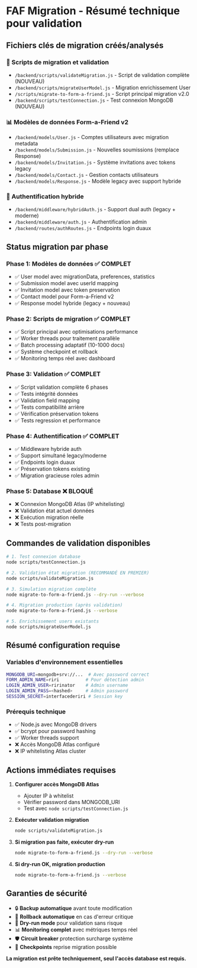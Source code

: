 # FAF Migration - Résumé technique pour validation

## Fichiers clés de migration créés/analysés

### 🔧 Scripts de migration et validation
- `/backend/scripts/validateMigration.js` - Script de validation complète (NOUVEAU)
- `/backend/scripts/migrateUserModel.js` - Migration enrichissement User
- `/scripts/migrate-to-form-a-friend.js` - Script principal migration v2.0
- `/backend/scripts/testConnection.js` - Test connexion MongoDB (NOUVEAU)

### 📊 Modèles de données Form-a-Friend v2
- `/backend/models/User.js` - Comptes utilisateurs avec migration metadata
- `/backend/models/Submission.js` - Nouvelles soumissions (remplace Response)
- `/backend/models/Invitation.js` - Système invitations avec tokens legacy
- `/backend/models/Contact.js` - Gestion contacts utilisateurs
- `/backend/models/Response.js` - Modèle legacy avec support hybride

### 🔄 Authentification hybride
- `/backend/middleware/hybridAuth.js` - Support dual auth (legacy + moderne)
- `/backend/middleware/auth.js` - Authentification admin
- `/backend/routes/authRoutes.js` - Endpoints login duaux

## Status migration par phase

### Phase 1: Modèles de données ✅ COMPLET
- ✅ User model avec migrationData, preferences, statistics
- ✅ Submission model avec userId mapping
- ✅ Invitation model avec token preservation
- ✅ Contact model pour Form-a-Friend v2
- ✅ Response model hybride (legacy + nouveau)

### Phase 2: Scripts de migration ✅ COMPLET
- ✅ Script principal avec optimisations performance
- ✅ Worker threads pour traitement parallèle
- ✅ Batch processing adaptatif (10-1000 docs)
- ✅ Système checkpoint et rollback
- ✅ Monitoring temps réel avec dashboard

### Phase 3: Validation ✅ COMPLET
- ✅ Script validation complète 6 phases
- ✅ Tests intégrité données
- ✅ Validation field mapping
- ✅ Tests compatibilité arrière
- ✅ Vérification préservation tokens
- ✅ Tests regression et performance

### Phase 4: Authentification ✅ COMPLET
- ✅ Middleware hybride auth
- ✅ Support simultané legacy/moderne
- ✅ Endpoints login duaux
- ✅ Préservation tokens existing
- ✅ Migration gracieuse roles admin

### Phase 5: Database ❌ BLOQUÉ
- ❌ Connexion MongoDB Atlas (IP whitelisting)
- ❌ Validation état actuel données
- ❌ Exécution migration réelle
- ❌ Tests post-migration

## Commandes de validation disponibles

```bash
# 1. Test connexion database
node scripts/testConnection.js

# 2. Validation état migration (RECOMMANDÉ EN PREMIER)
node scripts/validateMigration.js

# 3. Simulation migration complète
node migrate-to-form-a-friend.js --dry-run --verbose

# 4. Migration production (après validation)
node migrate-to-form-a-friend.js --verbose

# 5. Enrichissement users existants
node scripts/migrateUserModel.js
```

## Résumé configuration requise

### Variables d'environnement essentielles
```bash
MONGODB_URI=mongodb+srv://...  # Avec password correct
FORM_ADMIN_NAME=riri          # Pour détection admin
LOGIN_ADMIN_USER=ririnator    # Admin username
LOGIN_ADMIN_PASS=<hashed>     # Admin password
SESSION_SECRET=interfacederiri # Session key
```

### Prérequis technique
- ✅ Node.js avec MongoDB drivers
- ✅ bcrypt pour password hashing  
- ✅ Worker threads support
- ❌ Accès MongoDB Atlas configuré
- ❌ IP whitelisting Atlas cluster

## Actions immédiates requises

1. **Configurer accès MongoDB Atlas**
   - Ajouter IP à whitelist
   - Vérifier password dans MONGODB_URI
   - Test avec `node scripts/testConnection.js`

2. **Exécuter validation migration**
   ```bash
   node scripts/validateMigration.js
   ```

3. **Si migration pas faite, exécuter dry-run**
   ```bash
   node migrate-to-form-a-friend.js --dry-run --verbose
   ```

4. **Si dry-run OK, migration production**
   ```bash
   node migrate-to-form-a-friend.js --verbose
   ```

## Garanties de sécurité

- 🔒 **Backup automatique** avant toute modification  
- 🔄 **Rollback automatique** en cas d'erreur critique
- 🧪 **Dry-run mode** pour validation sans risque
- 📊 **Monitoring complet** avec métriques temps réel
- 🛡️ **Circuit breaker** protection surcharge système
- 💾 **Checkpoints** reprise migration possible

**La migration est prête techniquement, seul l'accès database est requis.**